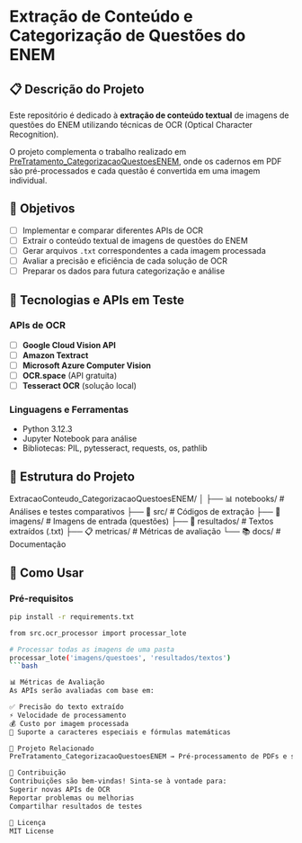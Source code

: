# Extração de Conteúdo e Categorização de Questões do ENEM

## 📋 Descrição do Projeto

Este repositório é dedicado à **extração de conteúdo textual** de imagens de questões do ENEM utilizando técnicas de OCR (Optical Character Recognition). 

O projeto complementa o trabalho realizado em [PreTratamento_CategorizacaoQuestoesENEM](https://github.com/AlexandreNP9/PreTratamento_CategorizacaoQuestoesENEM), onde os cadernos em PDF são pré-processados e cada questão é convertida em uma imagem individual.

## 🎯 Objetivos

- [ ] Implementar e comparar diferentes APIs de OCR
- [ ] Extrair o conteúdo textual de imagens de questões do ENEM
- [ ] Gerar arquivos `.txt` correspondentes a cada imagem processada
- [ ] Avaliar a precisão e eficiência de cada solução de OCR
- [ ] Preparar os dados para futura categorização e análise

## 🔧 Tecnologias e APIs em Teste

### APIs de OCR
- [ ] **Google Cloud Vision API**
- [ ] **Amazon Textract**
- [ ] **Microsoft Azure Computer Vision**
- [ ] **OCR.space** (API gratuita)
- [ ] **Tesseract OCR** (solução local)

### Linguagens e Ferramentas
- Python 3.12.3
- Jupyter Notebook para análise
- Bibliotecas: PIL, pytesseract, requests, os, pathlib

## 📁 Estrutura do Projeto
ExtracaoConteudo_CategorizacaoQuestoesENEM/
│
├── 📊 notebooks/ # Análises e testes comparativos
├── 🔧 src/ # Códigos de extração
├── 📁 imagens/ # Imagens de entrada (questões)
├── 📁 resultados/ # Textos extraídos (.txt)
├── 📋 metricas/ # Métricas de avaliação
└── 📚 docs/ # Documentação


## 🚀 Como Usar

### Pré-requisitos
```bash
pip install -r requirements.txt

from src.ocr_processor import processar_lote

# Processar todas as imagens de uma pasta
processar_lote('imagens/questoes', 'resultados/textos')
```bash

📊 Métricas de Avaliação
As APIs serão avaliadas com base em:

✅ Precisão do texto extraído
⚡ Velocidade de processamento
💰 Custo por imagem processada
🔄 Suporte a caracteres especiais e fórmulas matemáticas

🔗 Projeto Relacionado
PreTratamento_CategorizacaoQuestoesENEM → Pré-processamento de PDFs e segmentação de questões

🤝 Contribuição
Contribuições são bem-vindas! Sinta-se à vontade para:
Sugerir novas APIs de OCR
Reportar problemas ou melhorias
Compartilhar resultados de testes

📄 Licença
MIT License